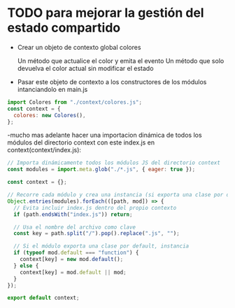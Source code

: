 # TODO para mejorar la gestión del estado compartido

- Crear un objeto de contexto global colores

  Un método que actualice el color y emita el evento
  Un método que solo devuelva el color actual sin modificar el estado

- Pasar este objeto de contexto a los constructores de los módulos
  intanciandolo en main.js

```javascript
import Colores from "./context/colores.js";
const context = {
  colores: new Colores(),
};
```

-mucho mas adelante hacer una importacion dinámica de todos los módulos del directorio context con este index.js en context(context/index.js):

```javascript
// Importa dinámicamente todos los módulos JS del directorio context
const modules = import.meta.glob("./*.js", { eager: true });

const context = {};

// Recorre cada módulo y crea una instancia (si exporta una clase por default)
Object.entries(modules).forEach(([path, mod]) => {
  // Evita incluir index.js dentro del propio contexto
  if (path.endsWith("index.js")) return;

  // Usa el nombre del archivo como clave
  const key = path.split("/").pop().replace(".js", "");

  // Si el módulo exporta una clase por default, instancia
  if (typeof mod.default === "function") {
    context[key] = new mod.default();
  } else {
    context[key] = mod.default || mod;
  }
});

export default context;
```
